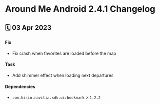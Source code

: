 # Around Me Android 2.4.1 Changelog

<h2>🗓 03 Apr 2023</h2>

#### Fix
- Fix crash when favorites are loaded before the map

#### Task
- Add shimmer effect when loading next departures

#### Dependencies
- `com.kisio.navitia.sdk.ui:bookmark` > `1.2.2`
